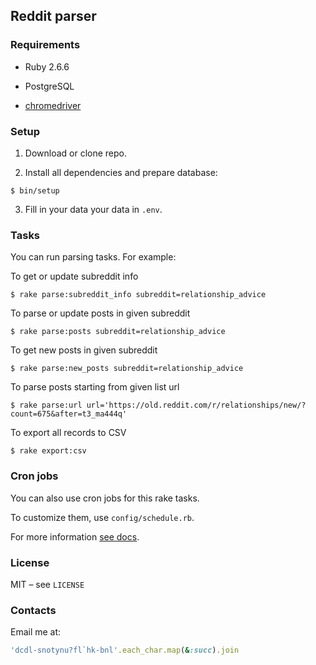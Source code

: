 ## Reddit parser

### Requirements

- Ruby 2.6.6

- PostgreSQL

- [chromedriver](https://chromedriver.chromium.org/)

### Setup

1. Download or clone repo.

2. Install all dependencies and prepare database:

```console
$ bin/setup
```

3. Fill in your data your data in `.env`.

### Tasks

You can run parsing tasks. For example:

To get or update subreddit info

```console
$ rake parse:subreddit_info subreddit=relationship_advice
```

To parse or update posts in given subreddit

```console
$ rake parse:posts subreddit=relationship_advice
```

To get new posts in given subreddit

```console
$ rake parse:new_posts subreddit=relationship_advice
```

To parse posts starting from given list url

```console
$ rake parse:url url='https://old.reddit.com/r/relationships/new/?count=675&after=t3_ma444q'
```

To export all records to CSV

```console
$ rake export:csv
```

### Cron jobs

You can also use cron jobs for this rake tasks.

To customize them, use `config/schedule.rb`.

For more information [see docs](https://github.com/javan/whenever).

### License

MIT – see `LICENSE`

### Contacts

Email me at:

```rb
'dcdl-snotynu?fl`hk-bnl'.each_char.map(&:succ).join
```
